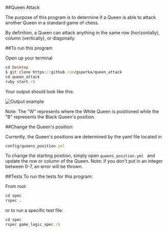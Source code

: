 ##Queen Attack

The purpose of this program is to determine if a Queen is able to attack another Queen in a standard game of chess.

By definition, a Queen can attack anything in the same row (horizontally), column (vertically), or diagonally.

##To run this program

Open up your terminal
```ruby
cd Desktop
$ git clone https://github.com/gsperka/queen_attack
cd queen_attack
ruby start.rb
```
Your output should look like this:

![Output example](http://i.imgur.com/btla7Kj.png)

Note: The "W" represents where the White Queen is positioned while the "B" represents the Black Queen's position.

##Change the Queen's position:

Currently, the Queen's positions are determined by the yaml file located in 
```ruby 
config/queens_position.yml
```

To change the starting position, simply open 
```queens_position.yml ``` and update the row or column of the Queen. 
Note: if you don't put in an integer between 0-7, an error will be thrown.


##Tests
To run the tests for this program:

From root
```ruby
cd spec
rspec .
```

or to run a specific test file:

```ruby
cd spec
rspec game_logic_spec.rb
```
